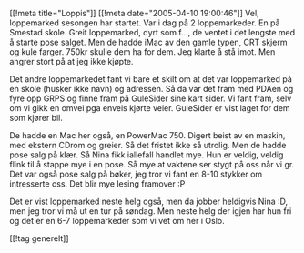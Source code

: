 [[!meta  title="Loppis"]]
[[!meta  date="2005-04-10 19:00:46"]]
Vel, loppemarked sesongen har startet. Var i dag på 2 loppemarkeder. En på Smestad skole. Greit loppemarked, dyrt som f..., de ventet i det lengste med å starte pose salget. Men de hadde iMac av den gamle typen, CRT skjerm og kule farger. 750kr skulle dem ha for dem. Jeg klarte å stå imot. Men angrer stort på at jeg ikke kjøpte.

Det andre loppemarkedet fant vi bare et skilt om at det var loppemarked på en skole (husker ikke navn) og adressen. Så da var det fram med PDAen og fyre opp GRPS og finne fram på GuleSider sine kart sider. Vi fant fram, selv om vi gikk en omvei pga enveis kjørte veier. GuleSider er vist laget for dem som kjører bil.

De hadde en Mac her også, en PowerMac 750. Digert beist av en maskin, med ekstern CDrom og greier. Så det fristet ikke så utrolig. Men de hadde pose salg på klær. Så Nina fikk iallefall handlet mye. Hun er veldig, veldig flink til å stappe mye i en pose. Så mye at vaktene ser stygt på oss når vi gr. Det var også pose salg på bøker, jeg tror vi fant en 8-10 stykker om intresserte oss. Det blir mye lesing framover :P

Det er vist loppemarked neste helg også, men da jobber heldigvis Nina :D, men jeg tror vi må ut en tur på søndag. Men neste helg der igjen har hun fri og det er en 6-7 loppemarkeder som vi vet om her i Oslo.

[[!tag  generelt]]
